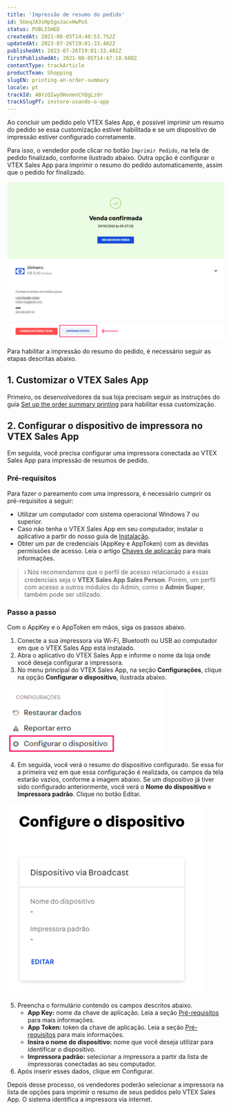 ```yaml
---
title: 'Impressão de resumo do pedido'
id: 5UeqJA3sHp5goJacvHwPoS
status: PUBLISHED
createdAt: 2021-08-05T14:40:53.752Z
updatedAt: 2023-07-26T19:01:33.402Z
publishedAt: 2023-07-26T19:01:33.402Z
firstPublishedAt: 2021-08-05T14:47:18.680Z
contentType: trackArticle
productTeam: Shopping
slugEN: printing-an-order-summary
locale: pt
trackId: 4BYzQIwyOHvnmnCYQgLzdr
trackSlugPT: instore-usando-o-app
---
```


Ao concluir um pedido pelo VTEX Sales App, é possível imprimir um resumo do pedido se essa customização estiver habilitada e se um dispositivo de impressão estiver configurado corretamente.

Para isso, o vendedor pode clicar no botão `Imprimir Pedido`, na tela de pedido finalizado, conforme ilustrado abaixo. Outra opção é configurar o VTEX Sales App para imprimir o resumo do pedido automaticamente, assim que o pedido for finalizado.

![15. Configurar impressão de resumo do pedido - 1](https://raw.githubusercontent.com/vtexdocs/help-center-content/refs/heads/main/docs/pt/tracks/instore-using-app/impressao-de-resumo-do-pedido_1.png)

Para habilitar a impressão do resumo do pedido, é necessário seguir as etapas descritas abaixo.

## 1. Customizar o VTEX Sales App

Primeiro, os desenvolvedores da sua loja precisam seguir as instruções do guia [Set up the order summary printing](https://developers.vtex.com/vtex-rest-api/docs/set-up-the-order-summary-printing) para habilitar essa customização.

## 2. Configurar o dispositivo de impressora no VTEX Sales App

Em seguida, você precisa configurar uma impressora conectada ao VTEX Sales App para impressão de resumos de pedido.

### Pré-requisitos

Para fazer o pareamento com uma impressora, é necessário cumprir os pré-requisitos a seguir:

* Utilizar um computador com sistema operacional Windows 7 ou superior.
* Caso não tenha o VTEX Sales App em seu computador, instalar o aplicativo a partir do nosso guia de [Instalação](https://help.vtex.com/pt/tracks/instore-usando-o-app--4BYzQIwyOHvnmnCYQgLzdr/2rPSJ8519UCCZo5uEBkqxh).
* Obter um par de credenciais (AppKey e AppToken) com as devidas permissões de acesso. Leia o artigo [Chaves de aplicação](https://help.vtex.com/pt/tutorial/chaves-de-aplicacao--2iffYzlvvz4BDMr6WGUtet) para mais informações.

>ℹ️ Nós recomendamos que o perfil de acesso relacionado a essas credenciais seja o **VTEX Sales App Sales Person**. Porém, um perfil com acesso a outros módulos do Admin, como o **Admin Super**, também pode ser utilizado.

### Passo a passo

Com o AppKey e o AppToken em mãos, siga os passos abaixo.

1. Conecte a sua impressora via Wi-Fi, Bluetooth ou USB ao computador em que o VTEX Sales App está instalado.
2. Abra o aplicativo do VTEX Sales App e informe o nome da loja onde você deseja configurar a impressora.
3. No menu principal do VTEX Sales App, na seção **Configurações**, clique na opção <i class="fas fa-cog"></i> **Configurar o dispositivo**, ilustrada abaixo.

![15. Configurar impressão de resumo do pedido - 2](https://raw.githubusercontent.com/vtexdocs/help-center-content/refs/heads/main/docs/pt/tracks/instore-using-app/impressao-de-resumo-do-pedido_2.png)

<ol start="4">
  <li>Em seguida, você verá o resumo do dispositivo configurado. Se essa for a primeira vez em que essa configuração é realizada, os campos da tela estarão vazios, conforme a imagem abaixo. Se um dispositivo já tiver sido configurado anteriormente, você verá o <b>Nome do dispositivo</b> e <b>Impressora padrão</b>. Clique no botão <span class="t-body c-on-base pa2 mw6 br2 bg-muted-4" style="word-break: break-word; overflow-wrap: break-word;">Editar</span>.</li>
</ol>

![15. Configurar impressão de resumo do pedido - 4](https://raw.githubusercontent.com/vtexdocs/help-center-content/refs/heads/main/docs/pt/tracks/instore-using-app/impressao-de-resumo-do-pedido_3.png)

<ol start="5">
  <li>Preencha o formulário contendo os campos descritos abaixo.
    <ul>
      <li><b>App Key:</b> nome da chave de aplicação. Leia a seção <a href="#pre-requisitos" rel="noopener noreferrer" class="t-body mv5 lh-copy c-link active-c-link hover-c-link visited-c-link hover-c-link break-word">Pré-requisitos</a> para mais informações.</li>
      <li><b>App Token:</b> token da chave de aplicação. Leia a seção <a href="#pre-requisitos" rel="noopener noreferrer" class="t-body mv5 lh-copy c-link active-c-link hover-c-link visited-c-link hover-c-link break-word">Pré-requisitos</a> para mais informações.</li>
      <li><b>Insira o nome do dispositivo:</b> nome que você deseja utilizar para identificar o dispositivo.</li>
      <li><b>Impressora padrão:</b> selecionar a impressora a partir da lista de impressoras conectadas ao seu computador.</li></ul></li>
  <li>Após inserir esses dados, clique em <span class="t-body c-on-base pa2 mw6 br2 bg-muted-4" style="word-break: break-word; overflow-wrap: break-word;">Configurar</span>.</li>
  </ol>

Depois desse processo, os vendedores poderão selecionar a impressora na lista de opções para imprimir o resumo de seus pedidos pelo VTEX Sales App. O sistema identifica a impressora via internet.
